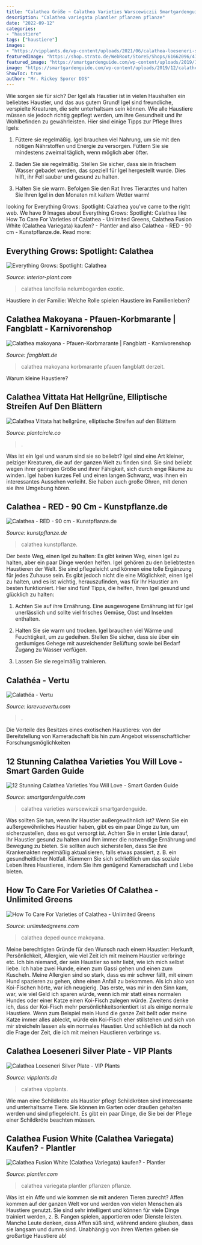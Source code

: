 ```yaml
---
title: "Calathea Größe ~ Calathea Varieties Warscewiczii Smartgardenguide"
description: "Calathea variegata plantler pflanzen pflanze"
date: "2022-09-12"
categories:
- "haustiere"
tags: ["haustiere"]
images:
- "https://vipplants.de/wp-content/uploads/2021/06/calathea-loeseneri-silver-plate-scaled.jpg"
featuredImage: "https://shop.strato.de/WebRoot/Store5/Shops/61662096/47EE/B179/C940/A04E/EB2C/C0A8/28BD/848E/1015N___1015XL_-_Red_Marantha.jpg"
featured_image: "https://smartgardenguide.com/wp-content/uploads/2019/12/calathea-warscewiczii-calathea-varieties-2-783x691.jpg"
image: "https://smartgardenguide.com/wp-content/uploads/2019/12/calathea-warscewiczii-calathea-varieties-2-783x691.jpg"
ShowToc: true
author: "Mr. Rickey Sporer DDS"
---
```



Wie sorgen sie für sich?
Der Igel als Haustier ist in vielen Haushalten ein beliebtes Haustier, und das aus gutem Grund! Igel sind freundliche, verspielte Kreaturen, die sehr unterhaltsam sein können. Wie alle Haustiere müssen sie jedoch richtig gepflegt werden, um ihre Gesundheit und ihr Wohlbefinden zu gewährleisten. Hier sind einige Tipps zur Pflege Ihres Igels:
1) Füttere sie regelmäßig. Igel brauchen viel Nahrung, um sie mit den nötigen Nährstoffen und Energie zu versorgen. Füttern Sie sie mindestens zweimal täglich, wenn möglich aber öfter.

2) Baden Sie sie regelmäßig. Stellen Sie sicher, dass sie in frischem Wasser gebadet werden, das speziell für Igel hergestellt wurde. Dies hilft, ihr Fell sauber und gesund zu halten.

3) Halten Sie sie warm. Befolgen Sie den Rat Ihres Tierarztes und halten Sie Ihren Igel in den Monaten mit kaltem Wetter warm!

	

		
looking for Everything Grows: Spotlight: Calathea you've came to the right web. We have 9 Images about Everything Grows: Spotlight: Calathea like How To Care For Varieties of Calathea - Unlimited Greens, Calathea Fusion White (Calathea Variegata) kaufen? - Plantler and also Calathea - RED - 90 cm - Kunstpflanze.de. Read more:
		
    
## Everything Grows: Spotlight: Calathea

<img loading=lazy src="https://1.bp.blogspot.com/-fzZiZ-BigRA/XpCrWWEWCBI/AAAAAAAAGnQ/44gbcK3igVMNB5HcemoSAQNAZFmtZhkoQCEwYBhgLKs4DAMBZVoCToPrAs9thaPZ1U1bboV_iadA606HBpJ4ICQAnN20yYgdHKAcFtE0m3YinxEYTZcDRHunarBsbOy_wDB3MqbgqmRmcrttz1mxMSXiE18Zp40fkaqgiFxQaEY6oz6VJj8NE5A_dHud_1mqIPYwKBdih5-vTZ_35EzSJjRK63wdiZybcJNIIGrAAVCnCywt9xS7teDvuLohyp8fOJ8uqrt36teUSZWmx3S8IkZn7Pvm4xbiE2LV7IkP5sAxJen5FSiED56OOeULXIPgu4IJpCOvVrZepPquskPjA7S1inLcIrrafeJuMWDKvd1SbePfnpRESIYje3Yh4GhPTaa3I2k1oLyRpBMCQDmGE2z1mkohr_3Z0Yb6TuMDsYT0bUgDbqCQWdhOMbH9XXSZW7PXjehVhtbV4F-AqnOQvM5erYvvKBZZGFsDgxfUXJn6H5uVmX5gZn-aUOrPkxIYLMi5ytXabntX5mYEkxXTIKZJj8Nt6n6A0XH874Hwq3-ur4mNugn3BBhyvhq7WTqXPTp6cXY31LIdMiWXzhtgCQEVnWyeoaotls0Y3lHb_Z_uem2l_0JF1p6ZbxTCXiLdgX4ydFVi_1YgO0VGy1FXxMMvbwvQF/s1600/calathea.lancifolia.jpg" onerror="this.onerror=null;this.src='https://tse3.mm.bing.net/th?id=OIP.RuxHy48SQUJ75TvcM3OBIgHaHa&amp;pid=15.1';" alt="Everything Grows: Spotlight: Calathea">

_Source: interior-plant.com_

>calathea lancifolia nelumbogarden exotic. 

	

Haustiere in der Familie: Welche Rolle spielen Haustiere im Familienleben?

    
## Calathea Makoyana - Pfauen-Korbmarante | Fangblatt - Karnivorenshop

<img loading=lazy src="https://fangblatt.de/media/image/60/71/b9/calathea_makoyana-8_600x600.jpg" onerror="this.onerror=null;this.src='https://tse1.mm.bing.net/th?id=OIP.MXDuw1ycVVCcPkMFM16wJwAAAA&amp;pid=15.1';" alt="Calathea makoyana - Pfauen-Korbmarante | Fangblatt - Karnivorenshop">

_Source: fangblatt.de_

>calathea makoyana korbmarante pfauen fangblatt derzeit. 

	

Warum kleine Haustiere?

    
## Calathea Vittata Hat Hellgrüne, Elliptische Streifen Auf Den Blättern

<img loading=lazy src="https://mk0newsiteviodqfcuwv.kinstacdn.com/wp-content/uploads/2020/05/20200528-DSC_7916.jpg" onerror="this.onerror=null;this.src='https://tse3.mm.bing.net/th?id=OIP.AUDZNn1IcnwHer09CIzyhwHaLG&amp;pid=15.1';" alt="Calathea Vittata hat hellgrüne, elliptische Streifen auf den Blättern">

_Source: plantcircle.co_

>. 

	

Was ist ein Igel und warum sind sie so beliebt?
Igel sind eine Art kleiner, pelziger Kreaturen, die auf der ganzen Welt zu finden sind. Sie sind beliebt wegen ihrer geringen Größe und ihrer Fähigkeit, sich durch enge Räume zu winden. Igel haben kurzes Fell und einen langen Schwanz, was ihnen ein interessantes Aussehen verleiht. Sie haben auch große Ohren, mit denen sie ihre Umgebung hören.

    
## Calathea - RED - 90 Cm - Kunstpflanze.de

<img loading=lazy src="https://shop.strato.de/WebRoot/Store5/Shops/61662096/47EE/B179/C940/A04E/EB2C/C0A8/28BD/848E/1015N___1015XL_-_Red_Marantha.jpg" onerror="this.onerror=null;this.src='https://tse2.mm.bing.net/th?id=OIP.yiUh-8ZyPnotS8TG1vpuhAHaE8&amp;pid=15.1';" alt="Calathea - RED - 90 cm - Kunstpflanze.de">

_Source: kunstpflanze.de_

>calathea kunstpflanze. 

	

Der beste Weg, einen Igel zu halten: Es gibt keinen Weg, einen Igel zu halten, aber ein paar Dinge werden helfen.
Igel gehören zu den beliebtesten Haustieren der Welt. Sie sind pflegeleicht und können eine tolle Ergänzung für jedes Zuhause sein. Es gibt jedoch nicht die eine Möglichkeit, einen Igel zu halten, und es ist wichtig, herauszufinden, was für Ihr Haustier am besten funktioniert. Hier sind fünf Tipps, die helfen, Ihren Igel gesund und glücklich zu halten:
1. Achten Sie auf ihre Ernährung. Eine ausgewogene Ernährung ist für Igel unerlässlich und sollte viel frisches Gemüse, Obst und Insekten enthalten.

2. Halten Sie sie warm und trocken. Igel brauchen viel Wärme und Feuchtigkeit, um zu gedeihen. Stellen Sie sicher, dass sie über ein geräumiges Gehege mit ausreichender Belüftung sowie bei Bedarf Zugang zu Wasser verfügen.

3. Lassen Sie sie regelmäßig trainieren.

    
## Calathéa - Vertu

<img loading=lazy src="https://larevuevertu.com/wp-content/uploads/2021/04/Calathea-insignis.jpeg" onerror="this.onerror=null;this.src='https://tse2.mm.bing.net/th?id=OIP.ukH2dCW8qWsKBLzQchpPawHaJ4&amp;pid=15.1';" alt="Calathéa - Vertu">

_Source: larevuevertu.com_

>. 

	

Die Vorteile des Besitzes eines exotischen Haustieres: von der Bereitstellung von Kameradschaft bis hin zum Angebot wissenschaftlicher Forschungsmöglichkeiten

    
## 12 Stunning Calathea Varieties You Will Love - Smart Garden Guide

<img loading=lazy src="https://smartgardenguide.com/wp-content/uploads/2019/12/calathea-warscewiczii-calathea-varieties-2-783x691.jpg" onerror="this.onerror=null;this.src='https://tse3.mm.bing.net/th?id=OIP.kNVh5-tWQef-CxmreuwyfAHaGi&amp;pid=15.1';" alt="12 Stunning Calathea Varieties You Will Love - Smart Garden Guide">

_Source: smartgardenguide.com_

>calathea varieties warscewiczii smartgardenguide. 

	

Was sollten Sie tun, wenn Ihr Haustier außergewöhnlich ist?
Wenn Sie ein außergewöhnliches Haustier haben, gibt es ein paar Dinge zu tun, um sicherzustellen, dass es gut versorgt ist. Achten Sie in erster Linie darauf, Ihr Haustier gesund zu halten und ihm immer die notwendige Ernährung und Bewegung zu bieten. Sie sollten auch sicherstellen, dass Sie ihre Krankenakten regelmäßig aktualisieren, falls etwas passiert, z. B. ein gesundheitlicher Notfall. Kümmern Sie sich schließlich um das soziale Leben Ihres Haustieres, indem Sie ihm genügend Kameradschaft und Liebe bieten.

    
## How To Care For Varieties Of Calathea - Unlimited Greens

<img loading=lazy src="https://unlimitedgreens.com/wp-content/uploads/2021/06/calathea-varieties.jpg" onerror="this.onerror=null;this.src='https://tse4.mm.bing.net/th?id=OIP.c6B0i6LDs_AgHx0f52XcugHaHx&amp;pid=15.1';" alt="How To Care For Varieties of Calathea - Unlimited Greens">

_Source: unlimitedgreens.com_

>calathea deped ounce makoyana. 

	

Meine berechtigten Gründe für den Wunsch nach einem Haustier: Herkunft, Persönlichkeit, Allergien, wie viel Zeit ich mit meinem Haustier verbringe etc.
Ich bin niemand, der sein Haustier so sehr liebt, wie ich mich selbst liebe. Ich habe zwei Hunde, einen zum Gassi gehen und einen zum Kuscheln. Meine Allergien sind so stark, dass es mir schwer fällt, mit einem Hund spazieren zu gehen, ohne einen Anfall zu bekommen. Als ich also von Koi-Fischen hörte, war ich neugierig.
Das erste, was mir in den Sinn kam, war, wie viel Geld ich sparen würde, wenn ich mir statt eines normalen Hundes oder einer Katze einen Koi-Fisch zulegen würde. Zweitens denke ich, dass der Koi-Fisch mehr persönlichkeitsorientiert ist als einige normale Haustiere. Wenn zum Beispiel mein Hund die ganze Zeit bellt oder meine Katze immer alles ableckt, würde ein Koi-Fisch eher stillstehen und sich von mir streicheln lassen als ein normales Haustier. Und schließlich ist da noch die Frage der Zeit, die ich mit meinen Haustieren verbringe vs.

    
## Calathea Loeseneri Silver Plate - VIP Plants

<img loading=lazy src="https://vipplants.de/wp-content/uploads/2021/06/calathea-loeseneri-silver-plate-scaled.jpg" onerror="this.onerror=null;this.src='https://tse1.mm.bing.net/th?id=OIP.bxMKV786DvALcEjI5Dp2sgHaJ3&amp;pid=15.1';" alt="Calathea Loeseneri Silver Plate - VIP Plants">

_Source: vipplants.de_

>calathea vipplants. 

	

Wie man eine Schildkröte als Haustier pflegt
Schildkröten sind interessante und unterhaltsame Tiere. Sie können im Garten oder draußen gehalten werden und sind pflegeleicht. Es gibt ein paar Dinge, die Sie bei der Pflege einer Schildkröte beachten müssen.

    
## Calathea Fusion White (Calathea Variegata) Kaufen? - Plantler

<img loading=lazy src="https://www.plantler.com/wp-content/uploads/2020/10/Calathea-fusion-white-14-Plantler-2-768x768.jpg" onerror="this.onerror=null;this.src='https://tse3.mm.bing.net/th?id=OIP.XLAjRD3Q12IhaFCr3rqDsQHaHa&amp;pid=15.1';" alt="Calathea Fusion White (Calathea Variegata) kaufen? - Plantler">

_Source: plantler.com_

>calathea variegata plantler pflanzen pflanze. 

	

Was ist ein Affe und wie kommen sie mit anderen Tieren zurecht?
Affen kommen auf der ganzen Welt vor und werden von vielen Menschen als Haustiere genutzt. Sie sind sehr intelligent und können für viele Dinge trainiert werden, z. B. Fangen spielen, apportieren oder Dienste leisten. Manche Leute denken, dass Affen süß sind, während andere glauben, dass sie langsam und dumm sind. Unabhängig von ihren Werten geben sie großartige Haustiere ab!

